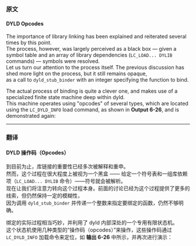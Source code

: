 ### 原文
#### DYLD Opcodes

The importance of library linking has been explained and reiterated several times by this point.  
The process, however, was largely perceived as a black box — given a symbol table and an array of library dependencies (`LC_LOAD... DYLIB` commands) — symbols were resolved.  
Let us turn our attention to the process itself. The previous discussion has shed more light on the process, but it still remains opaque,  
as a call to `dyld_stub_binder` with an integer specifying the function to bind.

The actual process of binding is quite a clever one, and makes use of a specialized finite state machine deep within dyld.  
This machine operates using "opcodes" of several types, which are located using the `LC_DYLD_INFO` load command, as shown in **Output 6-26**, and is demonstrated again:

---

### 翻译
#### DYLD 操作码（Opcodes）

到目前为止，库链接的重要性已经多次被解释和重申。  
然而，这个过程在很大程度上被视为一个黑盒 —— 给定一个符号表和一组库依赖项（`LC_LOAD... DYLIB` 命令）——符号就会被解析。  
现在让我们将注意力转向这个过程本身。前面的讨论已经为这个过程提供了更多的线索，但仍然保持一定的模糊性，  
因为调用 `dyld_stub_binder` 并传递一个整数来指定要绑定的函数，仍然不够明确。

绑定的实际过程相当巧妙，并利用了 dyld 内部深处的一个专用有限状态机。  
这个状态机使用几种类型的“操作码（opcodes）”来操作，这些操作码通过 `LC_DYLD_INFO` 加载命令来定位，如 **输出 6-26** 中所示，并再次进行演示：